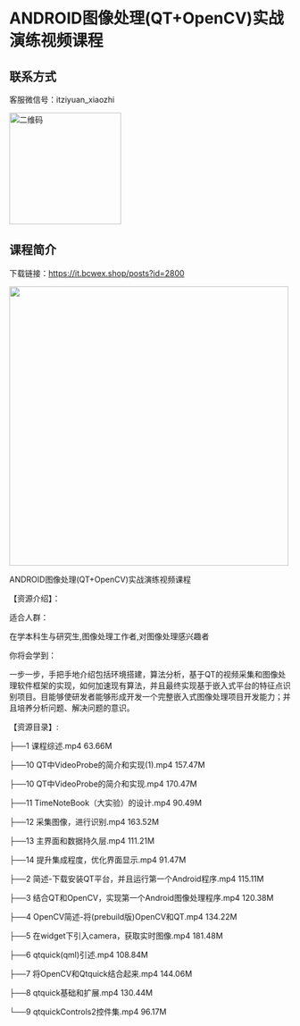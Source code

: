 # ANDROID图像处理(QT+OpenCV)实战演练视频课程

## 联系方式

客服微信号：itziyuan_xiaozhi

<img src="https://ziyuanyun.oss-cn-guangzhou.aliyuncs.com/common/20240614073449/666b82192834a.jpg" width="200" height="200" alt="二维码">

## 课程简介

下载链接：https://it.bcwex.shop/posts?id=2800

<img src="https://ziyuanyun.oss-cn-guangzhou.aliyuncs.com/yun/20240515184324/664491cca4b05.jpg" width="500" alt="">

  ANDROID图像处理(QT+OpenCV)实战演练视频课程



 【资源介绍】：

 适合人群：

 在学本科生与研究生,图像处理工作者,对图像处理感兴趣者

 你将会学到：

 一步一步，手把手地介绍包括环境搭建，算法分析，基于QT的视频采集和图像处理软件框架的实现，如何加速现有算法，并且最终实现基于嵌入式平台的特征点识别项目。目能够使研发者能够形成开发一个完整嵌入式图像处理项目开发能力；并且培养分析问题、解决问题的意识。

 【资源目录】:

 ├──1 课程综述.mp4 63.66M

 ├──10 QT中VideoProbe的简介和实现(1).mp4 157.47M

 ├──10 QT中VideoProbe的简介和实现.mp4 170.47M

 ├──11 TimeNoteBook（大实验）的设计.mp4 90.49M

 ├──12 采集图像，进行识别.mp4 163.52M

 ├──13 主界面和数据持久层.mp4 111.21M

 ├──14 提升集成程度，优化界面显示.mp4 91.47M

 ├──2 简述-下载安装QT平台，并且运行第一个Android程序.mp4 115.11M

 ├──3 结合QT和OpenCV，实现第一个Android图像处理程序.mp4 120.38M

 ├──4 OpenCV简述-将(prebuild版)OpenCV和QT.mp4 134.22M

 ├──5 在widget下引入camera，获取实时图像.mp4 181.48M

 ├──6 qtquick(qml)引述.mp4 108.84M

 ├──7 将OpenCV和Qtquick结合起来.mp4 144.06M

 ├──8 qtquick基础和扩展.mp4 130.44M

 └──9 qtquickControls2控件集.mp4 96.17M

  